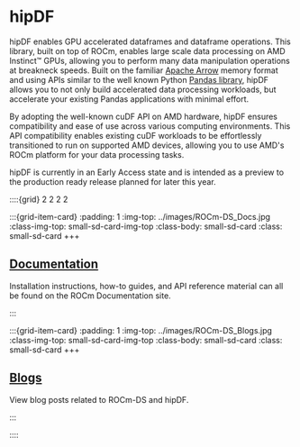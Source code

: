 # hipDF

hipDF enables GPU accelerated dataframes and dataframe operations. This library, built on top of ROCm, enables
large scale data processing on AMD Instinct™ GPUs, allowing you to perform many data manipulation operations
at breakneck speeds. Built on the familiar [Apache Arrow](https://arrow.apache.org/) memory format and using
APIs similar to the well known Python [Pandas library](https://pandas.pydata.org/), hipDF allows you to not
only build accelerated data processing workloads, but accelerate your existing Pandas applications with minimal
effort.

By adopting the well-known cuDF API on AMD hardware, hipDF ensures compatibility and ease of use across various
computing environments. This API compatibility enables existing cuDF workloads to be effortlessly transitioned
to run on supported AMD devices, allowing you to use AMD's ROCm platform for your data processing tasks.

hipDF is currently in an Early Access state and is intended as a preview to the production ready release
planned for later this year.

::::{grid} 2 2 2 2

:::{grid-item-card}
:padding: 1
:img-top: ../images/ROCm-DS_Docs.jpg
:class-img-top: small-sd-card-img-top
:class-body: small-sd-card
:class: small-sd-card
+++
<a href="https://rocm.docs.amd.com/projects/hipDF/en/latest/" class="card-header-link">
  <h2 class="card-header">Documentation</h2>
</a>
<p class="paragraph"> Installation instructions, how-to guides, and API reference material can all be found on the ROCm Documentation site.
</p>
:::

:::{grid-item-card}
:padding: 1
:img-top: ../images/ROCm-DS_Blogs.jpg
:class-img-top: small-sd-card-img-top
:class-body: small-sd-card
:class: small-sd-card
+++
<a href=./ROCmDS-Blogs.html class="card-header-link">
  <h2 class="card-header">Blogs</h2>
</a>
<p class="paragraph"> View blog posts related to ROCm-DS and hipDF.
</p>
:::

::::
